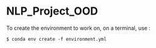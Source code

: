 # NLP_Project_OOD

To create the environment to work on, on a terminal, use :

```
$ conda env create -f environment.yml
```
